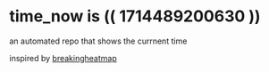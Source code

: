 # time_now is (( 1714489200630 ))

an automated repo that shows the currnent time

inspired by [breakingheatmap](https://github.com/breakingheatmap/breakingheatmap)